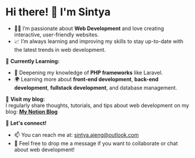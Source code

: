 # Hi there! 👋 I'm Sintya

- 👩‍💻 I’m passionate about **Web Development** and love creating interactive, user-friendly websites.
- 📈 I’m always learning and improving my skills to stay up-to-date with the latest trends in web development.

🌱 **Currently Learning:**

- 🔧 Deepening my knowledge of **PHP frameworks** like Laravel.
- 🌍 Learning more about **front-end development**, **back-end development**, **fullstack development**, and database management.

📝 **Visit my blog:**  
I regularly share thoughts, tutorials, and tips about web development on my blog: [**My Notion Blog**](https://www.notion.so)  

🚀 **Let's connect!**

- 📫 You can reach me at: sintya.ajeng@outlook.com
- 💬 Feel free to drop me a message if you want to collaborate or chat about web development!

